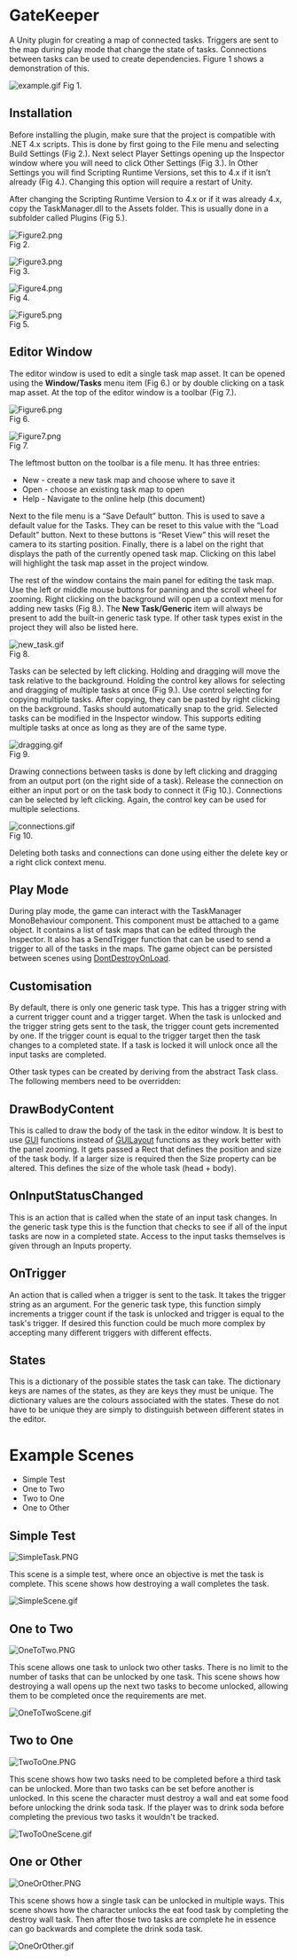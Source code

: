 # GateKeeper

A Unity plugin for creating a map of connected tasks.
Triggers are sent to the map during play mode that change the state of tasks.
Connections between tasks can be used to create dependencies. Figure 1 shows a demonstration of this.

![example.gif](Docs/example.gif)
Fig 1.

## Installation

Before installing the plugin, make sure that the project is compatible with .NET 4.x scripts. This is done by first going to the File menu and selecting Build Settings (Fig 2.). Next select Player Settings opening up the Inspector window where you will need to click Other Settings (Fig 3.). In Other Settings you will find Scripting Runtime Versions, set this to 4.x if it isn’t already (Fig 4.). Changing this option will require a restart of Unity. 

After changing the Scripting Runtime Version to 4.x or if it was already 4.x,
copy the TaskManager.dll to the Assets folder.
This is usually done in a subfolder called Plugins (Fig 5.).

![Figure2.png](Docs/Figure2.png)                                                                                         
 Fig 2.  

![Figure3.png](Docs/Figure3.png)                                                                                         
 Fig 3.  

![Figure4.png](Docs/Figure4.png)                                                                                         
 Fig 4.  

![Figure5.png](Docs/Figure5.png)                                                                                         
 Fig 5. 

## Editor Window

The editor window is used to edit a single task map asset.
It can be opened using the **Window/Tasks** menu item (Fig 6.)
or by double clicking on a task map asset.
At the top of the editor window is a toolbar (Fig 7.).

![Figure6.png](Docs/Figure6.png)                                                                                         
 Fig 6.  
 
 ![Figure7.png](Docs/Figure7.png)                                                                                         
 Fig 7.  

The leftmost button on the toolbar is a file menu.
It has three entries:

- New - create a new task map and choose where to save it
- Open - choose an existing task map to open
- Help - Navigate to the online help (this document)

Next to the file menu is a “Save Default” button. This is used to save a default value for the Tasks. They can be reset to this value with the “Load Default” button. Next to these buttons is “Reset View” this will reset the camera to its starting position. Finally, there is a label on the right that displays the path of the currently opened task map. Clicking on this label will highlight the task map asset in the project window.

The rest of the window contains the main panel for editing the task map. Use the left or middle mouse buttons for panning and the scroll wheel for zooming. Right clicking on the background will open up a context menu for adding new tasks (Fig 8.). The **New Task/Generic** item will always be present to add the built-in generic task type. If other task types exist in the project they will also be listed here.


 ![new_task.gif](Docs/new_task.gif)                                                                                         
 Fig 8.  

Tasks can be selected by left clicking.
Holding and dragging will move the task relative to the background.
Holding the control key allows for selecting and dragging of multiple tasks at once (Fig 9.). Use control selecting for copying multiple tasks. After copying, they can be pasted by right clicking on the background.
Tasks should automatically snap to the grid.
Selected tasks can be modified in the Inspector window.
This supports editing multiple tasks at once as long as they are of the same type.

 ![dragging.gif](Docs/dragging.gif)                                                                                         
 Fig 9. 

Drawing connections between tasks is done by left clicking and dragging from an output port
(on the right side of a task).
Release the connection on either an input port or on the task body to connect it (Fig 10.).
Connections can be selected by left clicking.
Again, the control key can be used for multiple selections.

 ![connections.gif](Docs/connections.gif)                                                                                         
 Fig 10.

Deleting both tasks and connections can done using either
the delete key or a right click context menu.

## Play Mode

During play mode, the game can interact with the TaskManager MonoBehaviour component.
This component must be attached to a game object.
It contains a list of task maps that can be edited through the Inspector.
It also has a SendTrigger function that can be used to send a trigger to all of the tasks in the maps.
The game object can be persisted between scenes using [DontDestroyOnLoad][DontDestroyOnLoad].

## Customisation

By default, there is only one generic task type.
This has a trigger string with a current trigger count and a trigger target.
When the task is unlocked and the trigger string gets sent to the task,
the trigger count gets incremented by one.
If the trigger count is equal to the trigger target then the task changes to a completed state.
If a task is locked it will unlock once all the input tasks are completed.

Other task types can be created by deriving from the abstract Task class.
The following members need to be overridden:

## DrawBodyContent

This is called to draw the body of the task in the editor window.
It is best to use [GUI][GUI] functions
instead of [GUILayout][GUILayout] functions
as they work better with the panel zooming.
It gets passed a Rect that defines the position and size of the task body.
If a larger size is required then the Size property can be altered.
This defines the size of the whole task (head + body).

## OnInputStatusChanged

This is an action that is called when the state of an input task changes.
In the generic task type this is the function that
checks to see if all of the input tasks are now in a completed state.
Access to the input tasks themselves is given through an Inputs property.

## OnTrigger

An action that is called when a trigger is sent to the task.
It takes the trigger string as an argument.
For the generic task type, this function simply increments a trigger count
if the task is unlocked and trigger is equal to the task's trigger.
If desired this function could be much more complex
by accepting many different triggers with different effects.

 ## States

This is a dictionary of the possible states the task can take.
The dictionary keys are names of the states, as they are keys they must be unique.
The dictionary values are the colours associated with the states.
These do not have to be unique they are simply to distinguish between different states in the editor.

[DontDestroyOnLoad]: https://docs.unity3d.com/ScriptReference/Object.DontDestroyOnLoad.html
[GUI]: https://docs.unity3d.com/ScriptReference/GUI.html
[GUILayout]: https://docs.unity3d.com/ScriptReference/GUILayout.html


# Example Scenes

 - Simple Test
 - One to Two
 - Two to One
 - One to Other

## Simple Test
![SimpleTask.PNG](Docs/SimpleTask.PNG)

This scene is a simple test, where once an objective is met the task is complete. This scene shows how destroying a wall completes the task.

![SimpleScene.gif](Docs/SimpleScene.gif)

## One to Two
![OneToTwo.PNG](Docs/OneToTwo.PNG)

This scene allows one task to unlock two other tasks.  There is no limit to the number of tasks that can be unlocked by one task. This scene shows how destroying a wall opens up the next two tasks to become unlocked, allowing them to be completed once the requirements are met. 

![OneToTwoScene.gif](Docs/OneToTwoScene.gif)

## Two to One
![TwoToOne.PNG](Docs/TwoToOne.PNG)

This scene shows how two tasks need to be completed before a third task can be unlocked.  More than two tasks can be set before another is unlocked. In this scene the character must destroy a wall and eat some food before unlocking the drink soda task. If the player was to drink soda before completing the previous two tasks it wouldn't be tracked. 

![TwoToOneScene.gif](Docs/TwoToOneScene.gif)

## One or Other
![OneOrOther.PNG](Docs/OneOrOther.PNG)

This scene shows how a single task can be unlocked in multiple ways. This scene shows how the character unlocks the eat food task by completing the destroy wall task. Then after those two tasks are complete he in essence can go backwards and complete the drink soda task. 

![OneOrOther.gif](Docs/OneOrOther.gif)

